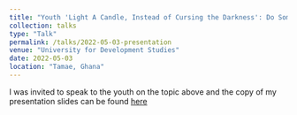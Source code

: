 ```yaml
---
title: "Youth 'Light A Candle, Instead of Cursing the Darkness': Do Something Useful with your Life"
collection: talks
type: "Talk"
permalink: /talks/2022-05-03-presentation
venue: "University for Development Studies"
date: 2022-05-03
location: "Tamae, Ghana"
---
```


I was invited to speak to the youth on the topic above and the copy of my presentation slides can be found
[here](https://www.slideshare.net/AfishataMAbujaja/youth-seminar-with-the-captionpdf)


